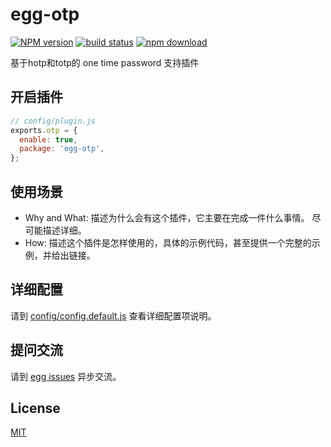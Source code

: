 # egg-otp

[![NPM version][npm-image]][npm-url]
[![build status][travis-image]][travis-url]
[![npm download][download-image]][download-url]

[npm-image]: https://img.shields.io/npm/v/egg-otp.svg?style=flat-square
[npm-url]: https://npmjs.org/package/egg-otp
[travis-image]: https://img.shields.io/travis/eggjs-community/egg-opt.svg?style=flat-square
[travis-url]: https://travis-ci.org/eggjs-community/egg-opt
[download-image]: https://img.shields.io/npm/dm/egg-otp.svg?style=flat-square
[download-url]: https://npmjs.org/package/egg-otp

基于hotp和totp的 one time password 支持插件

## 开启插件

```js
// config/plugin.js
exports.otp = {
  enable: true,
  package: 'egg-otp',
};
```

## 使用场景

- Why and What: 描述为什么会有这个插件，它主要在完成一件什么事情。
尽可能描述详细。
- How: 描述这个插件是怎样使用的，具体的示例代码，甚至提供一个完整的示例，并给出链接。

## 详细配置

请到 [config/config.default.js](config/config.default.js) 查看详细配置项说明。

## 提问交流

请到 [egg issues](https://github.com/eggjs/egg/issues) 异步交流。

## License

[MIT](LICENSE)
